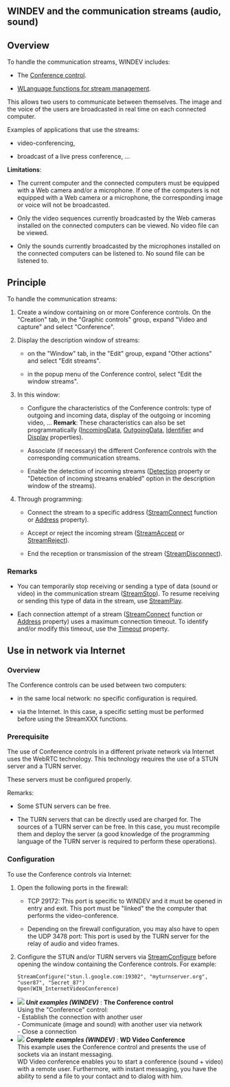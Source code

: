 


## WINDEV and the communication streams (audio, sound)
			



<a name="NOTE1"></a>
<a name="NOTE1_1"></a>


## Overview
<a name="overview_ELTTEXTE000225"></a>
To handle the communication streams, WINDEV includes:

- The [Conference control](../WDChamp/1013062.md).

- [WLanguage functions for stream management](../WDLang3/3039004.md).




This allows two users to communicate between themselves. The image and the voice of the users are broadcasted in real time on each connected computer.

Examples of applications that use the streams:

- video-conferencing, 

- broadcast of a live press conference, ...




**Limitations**:

- The current computer and the connected computers must be equipped with a Web camera and/or a microphone. If one of the computers is not equipped with a Web camera or a microphone, the corresponding image or voice will not be broadcasted.

- Only the video sequences currently broadcasted by the Web cameras installed on the connected computers can be viewed. No video file can be viewed.

- Only the sounds currently broadcasted by the microphones installed on the connected computers can be listened to. No sound file can be listened to.




<a name="NOTE2"></a>
<a name="NOTE2_1"></a>


## Principle
<a name="principle_ELTTEXTE000249"></a>
To handle the communication streams:

1. Create a window containing on or more Conference controls. On the "Creation" tab, in the "Graphic controls" group, expand "Video and capture" and select "Conference".

2. Display the description window of streams: 

	- on the "Window" tab, in the "Edit" group, expand "Other actions" and select "Edit streams".

	- in the popup menu of the Conference control, select "Edit the window streams".




3. In this window:

	- Configure the characteristics of the Conference controls: type of outgoing and incoming data, display of the outgoing or incoming video, ...
			**Remark**: These characteristics can also be set programmatically ([IncomingData](../Proprietes/2510117.md), [OutgoingData](../Proprietes/2510037.md), [Identifier](../Proprietes/2510036.md) and [Display](../Proprietes/2510010.md) properties).

	- Associate (if necessary) the different Conference controls with the corresponding communication streams.

	- Enable the detection of incoming streams ([Detection](../Proprietes/2510031.md) property or "Detection of incoming streams enabled" option in the description window of the streams).




4. Through programming:

	- Connect the stream to a specific address ([StreamConnect](../WDLang3/3039008.md) function or [Address](../Proprietes/2510017.md) property).

	- Accept or reject the incoming stream ([StreamAccept](../WDLang3/3039003.md) or [StreamReject](../WDLang3/3039006.md)).

	- End the reception or transmission of the stream ([StreamDisconnect](../WDLang3/3039007.md)).






<a name="NOTE2_2"></a>


### Remarks
<a name="remarks_ELTPARAGRAPHE000116"></a>

- You can temporarily stop receiving or sending a type of data (sound or video) in the communication stream ([StreamStop](../WDLang3/3039002.md)). To resume receiving or sending this type of data in the stream, use [StreamPlay](../WDLang3/3039010.md).

- Each connection attempt of a stream ([StreamConnect](../WDLang3/3039008.md) function or [Address](../Proprietes/2510017.md) property) uses a maximum connection timeout. To identify and/or modify this timeout, use the [Timeout](../Proprietes/2510052.md) property.




<a name="NOTE3"></a>
<a name="NOTE3_1"></a>


## Use in network via Internet
<a name="use_network_via_internet_ELTTEXTE000279"></a>


### Overview
<a name="overview_ELTPARAGRAPHE000142"></a>

The Conference controls can be used between two computers: 

- in the same local network: no specific configuration is required. 

- via the Internet. In this case, a specific setting must be performed before using the StreamXXX functions. 





### Prerequisite
<a name="prerequisite_ELTPARAGRAPHE000150"></a>

The use of Conference controls in a different private network via Internet uses the WebRTC technology. This technology requires the use of a STUN server and a TURN server.

These servers must be configured properly.  

Remarks: 

- Some STUN servers can be free.

- The TURN servers that can be directly used are charged for. 
	The sources of a TURN server can be free. In this case, you must recompile them and deploy the server (a good knowledge of the programming language of the TURN server is required to perform these operations).





### Configuration
<a name="configuration_ELTPARAGRAPHE000164"></a>

To use the Conference controls via Internet: 

1. Open the following ports in the firewall: 

	- TCP 29172: This port is specific to WINDEV and it must be opened in entry and exit. This port must be "linked" the the computer that performs the video-conference.

	- Depending on the firewall configuration, you may also have to open the UDP 3478 port: This port is used by the TURN server for the relay of audio and video frames. 




2. Configure the STUN and/or TURN servers via [StreamConfigure](../WDLang3/1000021645.md) before opening the window containing the Conference controls. For example: 
	
	```wl
	StreamConfigure("stun.l.google.com:19302", "myturnserver.org", "user87", "Secret_87")
	Open(WIN_InternetVideoConference)
	```






- ![](https://doc.pcsoft.fr/en-US/images/image.awp?langid=3&name=TheConferencecontrol.gif) ***Unit examples (WINDEV)*** : **The Conference control** <br>Using the "Conference" control:<br>- Establish the connection with another user<br>- Communicate (image and sound) with another user via network<br>- Close a connection
- ![](https://doc.pcsoft.fr/en-US/images/image.awp?langid=3&name=WDVideoConference.gif) ***Complete examples (WINDEV)*** : **WD Video Conference** <br>This example uses the Conference control and presents the use of sockets via an instant messaging.<br>WD Video conference enables you to start a conference (sound + video) with a remote user. Furthermore, with instant messaging, you have the ability to send a file to your contact and to dialog with him.


